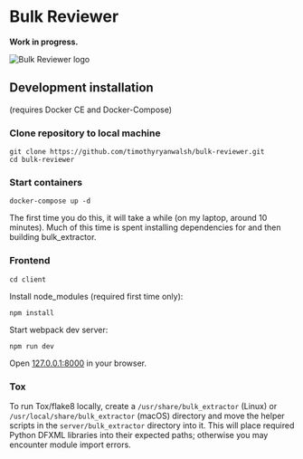 # Bulk Reviewer

**Work in progress.**

![Bulk Reviewer logo](https://github.com/timothyryanwalsh/bulk-reviewer/blob/master/docs/assets/img/full-logo.png)

## Development installation

(requires Docker CE and Docker-Compose)

### Clone repository to local machine

```
git clone https://github.com/timothyryanwalsh/bulk-reviewer.git
cd bulk-reviewer
```

### Start containers

```
docker-compose up -d
```

The first time you do this, it will take a while (on my laptop, around 10 minutes). Much of this time is spent installing dependencies for and then building bulk_extractor.

### Frontend

```
cd client
```
Install node_modules (required first time only):

```
npm install
```

Start webpack dev server:

```
npm run dev
```

Open [127.0.0.1:8000](http://127.0.0.1:8000) in your browser.

### Tox

To run Tox/flake8 locally, create a `/usr/share/bulk_extractor` (Linux) or `/usr/local/share/bulk_extractor` (macOS) directory and move the helper scripts in the `server/bulk_extractor` directory into it. This will place required Python DFXML libraries into their expected paths; otherwise you may encounter module import errors.
